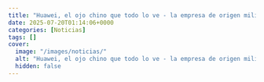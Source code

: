 ```yaml
---
title: "Huawei, el ojo chino que todo lo ve - la empresa de origen militar que penetró en Occidente con el espionaje como modo de operar"
date: 2025-07-20T01:14:06+0000
categories: [Noticias]
tags: []
cover:
  image: "/images/noticias/"
  alt: "Huawei, el ojo chino que todo lo ve - la empresa de origen militar que penetró en Occidente con el espionaje como modo de operar"
  hidden: false
---
```



